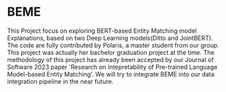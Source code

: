 # BEME
This Project focus on exploring BERT-based Entity Matching model Explanations, based on two Deep Learning models(Ditto and JointBERT).
The code are fully contributed by Polaris, a master student from our group. This project was actually her bachelor graduation project at the time.
The methodology of this project has already been accepted by our Journal of Software 2023 paper 'Research on Intepretability of Pre-trained Language Model-based Entity Matching'.
We will try to integrate BEME into our data integration pipeline in the near future.
